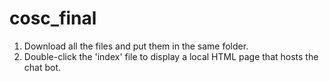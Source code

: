 # cosc_final
1) Download all the files and put them in the same folder.
2) Double-click the 'index' file to display a local HTML page that hosts the chat bot.
